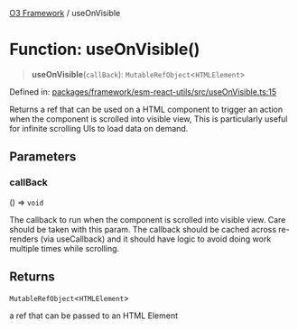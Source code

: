 [O3 Framework](../API.md) / useOnVisible

# Function: useOnVisible()

> **useOnVisible**(`callBack`): `MutableRefObject`\<`HTMLElement`\>

Defined in: [packages/framework/esm-react-utils/src/useOnVisible.ts:15](https://github.com/openmrs/openmrs-esm-core/blob/main/packages/framework/esm-react-utils/src/useOnVisible.ts#L15)

Returns a ref that can be used on a HTML component to trigger
an action when the component is scrolled into visible view,
This is particularly useful for infinite scrolling UIs to load data on demand.

## Parameters

### callBack

() => `void`

The callback to run when the component is scrolled into visible view.
  Care should be taken with this param. The callback should
  be cached across re-renders (via useCallback) and it should have
  logic to avoid doing work multiple times while scrolling.

## Returns

`MutableRefObject`\<`HTMLElement`\>

a ref that can be passed to an HTML Element
